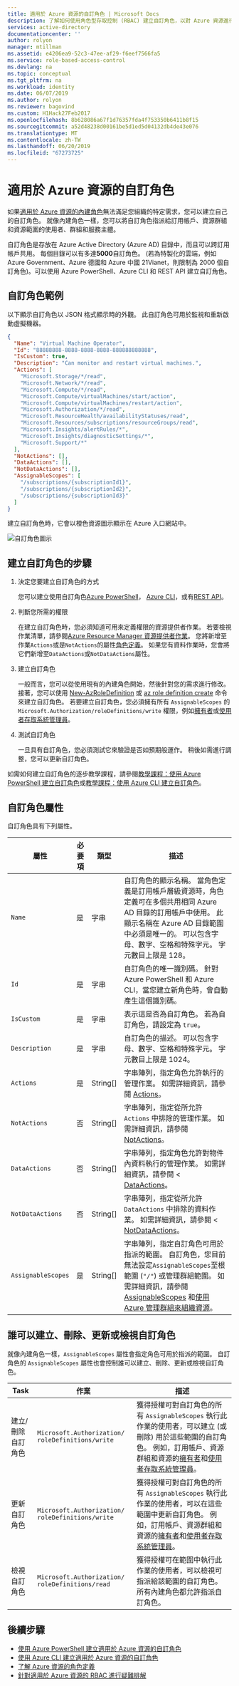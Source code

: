 ```yaml
---
title: 適用於 Azure 資源的自訂角色 | Microsoft Docs
description: 了解如何使用角色型存取控制 (RBAC) 建立自訂角色，以對 Azure 資源進行微調存取管理。
services: active-directory
documentationcenter: ''
author: rolyon
manager: mtillman
ms.assetid: e4206ea9-52c3-47ee-af29-f6eef7566fa5
ms.service: role-based-access-control
ms.devlang: na
ms.topic: conceptual
ms.tgt_pltfrm: na
ms.workload: identity
ms.date: 06/07/2019
ms.author: rolyon
ms.reviewer: bagovind
ms.custom: H1Hack27Feb2017
ms.openlocfilehash: 8b628086a67f1d76357fda4f753350b6411b8f15
ms.sourcegitcommit: a52d48238d00161be5d1ed5d04132db4de43e076
ms.translationtype: MT
ms.contentlocale: zh-TW
ms.lasthandoff: 06/20/2019
ms.locfileid: "67273725"
---
```

# <a name="custom-roles-for-azure-resources"></a>適用於 Azure 資源的自訂角色

如果[適用於 Azure 資源的內建角色](built-in-roles.md)無法滿足您組織的特定需求，您可以建立自己的自訂角色。 就像內建角色一樣，您可以將自訂角色指派給訂用帳戶、資源群組和資源範圍的使用者、群組和服務主體。

自訂角色是存放在 Azure Active Directory (Azure AD) 目錄中，而且可以跨訂用帳戶共用。 每個目錄可以有多達**5000**自訂角色。 (若為特製化的雲端，例如 Azure Government、Azure 德國和 Azure 中國 21Vianet，則限制為 2000 個自訂角色)。可以使用 Azure PowerShell、Azure CLI 和 REST API 建立自訂角色。

## <a name="custom-role-example"></a>自訂角色範例

以下顯示自訂角色以 JSON 格式顯示時的外觀。 此自訂角色可用於監視和重新啟動虛擬機器。

```json
{
  "Name": "Virtual Machine Operator",
  "Id": "88888888-8888-8888-8888-888888888888",
  "IsCustom": true,
  "Description": "Can monitor and restart virtual machines.",
  "Actions": [
    "Microsoft.Storage/*/read",
    "Microsoft.Network/*/read",
    "Microsoft.Compute/*/read",
    "Microsoft.Compute/virtualMachines/start/action",
    "Microsoft.Compute/virtualMachines/restart/action",
    "Microsoft.Authorization/*/read",
    "Microsoft.ResourceHealth/availabilityStatuses/read",
    "Microsoft.Resources/subscriptions/resourceGroups/read",
    "Microsoft.Insights/alertRules/*",
    "Microsoft.Insights/diagnosticSettings/*",
    "Microsoft.Support/*"
  ],
  "NotActions": [],
  "DataActions": [],
  "NotDataActions": [],
  "AssignableScopes": [
    "/subscriptions/{subscriptionId1}",
    "/subscriptions/{subscriptionId2}",
    "/subscriptions/{subscriptionId3}"
  ]
}
```

建立自訂角色時，它會以橙色資源圖示顯示在 Azure 入口網站中。

![自訂角色圖示](./media/custom-roles/roles-custom-role-icon.png)

## <a name="steps-to-create-a-custom-role"></a>建立自訂角色的步驟

1. 決定您要建立自訂角色的方式

    您可以建立使用自訂角色[Azure PowerShell](custom-roles-powershell.md)， [Azure CLI](custom-roles-cli.md)，或有[REST API](custom-roles-rest.md)。

1. 判斷您所需的權限

    在建立自訂角色時，您必須知道可用來定義權限的資源提供者作業。 若要檢視作業清單，請參閱[Azure Resource Manager 資源提供者作業](resource-provider-operations.md)。 您將新增至作業`Actions`或是`NotActions`的屬性[角色定義](role-definitions.md)。 如果您有資料作業時，您會將它們新增至`DataActions`或`NotDataActions`屬性。

1. 建立自訂角色

    一般而言，您可以從使用現有的內建角色開始，然後針對您的需求進行修改。 接著，您可以使用 [New-AzRoleDefinition](/powershell/module/az.resources/new-azroledefinition) 或 [az role definition create](/cli/azure/role/definition#az-role-definition-create) 命令來建立自訂角色。 若要建立自訂角色，您必須擁有所有 `AssignableScopes` 的 `Microsoft.Authorization/roleDefinitions/write` 權限，例如[擁有者](built-in-roles.md#owner)或[使用者存取系統管理員](built-in-roles.md#user-access-administrator)。

1. 測試自訂角色

    一旦具有自訂角色，您必須測試它來驗證是否如預期般運作。 稍後如需進行調整，您可以更新自訂角色。

如需如何建立自訂角色的逐步教學課程，請參閱[教學課程：使用 Azure PowerShell 建立自訂角色](tutorial-custom-role-powershell.md)或[教學課程：使用 Azure CLI 建立自訂角色](tutorial-custom-role-cli.md)。

## <a name="custom-role-properties"></a>自訂角色屬性

自訂角色具有下列屬性。

| 屬性 | 必要項 | 類型 | 描述 |
| --- | --- | --- | --- |
| `Name` | 是 | 字串 | 自訂角色的顯示名稱。 當角色定義是訂用帳戶層級資源時，角色定義可在多個共用相同 Azure AD 目錄的訂用帳戶中使用。 此顯示名稱在 Azure AD 目錄範圍中必須是唯一的。 可以包含字母、數字、空格和特殊字元。 字元數目上限是 128。 |
| `Id` | 是 | 字串 | 自訂角色的唯一識別碼。 針對 Azure PowerShell 和 Azure CLI，當您建立新角色時，會自動產生這個識別碼。 |
| `IsCustom` | 是 | 字串 | 表示這是否為自訂角色。 若為自訂角色，請設定為 `true`。 |
| `Description` | 是 | 字串 | 自訂角色的描述。 可以包含字母、數字、空格和特殊字元。 字元數目上限是 1024。 |
| `Actions` | 是 | String[] | 字串陣列，指定角色允許執行的管理作業。 如需詳細資訊，請參閱 [Actions](role-definitions.md#actions)。 |
| `NotActions` | 否 | String[] | 字串陣列，指定從所允許 `Actions` 中排除的管理作業。 如需詳細資訊，請參閱 [NotActions](role-definitions.md#notactions)。 |
| `DataActions` | 否 | String[] | 字串陣列，指定角色允許對物件內資料執行的管理作業。 如需詳細資訊，請參閱 < [DataActions](role-definitions.md#dataactions)。 |
| `NotDataActions` | 否 | String[] | 字串陣列，指定從所允許 `DataActions` 中排除的資料作業。 如需詳細資訊，請參閱 < [NotDataActions](role-definitions.md#notdataactions)。 |
| `AssignableScopes` | 是 | String[] | 字串陣列，指定自訂角色可用於指派的範圍。 自訂角色，您目前無法設定`AssignableScopes`至根範圍 (`"/"`) 或管理群組範圍。 如需詳細資訊，請參閱 [AssignableScopes](role-definitions.md#assignablescopes) 和[使用 Azure 管理群組來組織資源](../governance/management-groups/index.md#custom-rbac-role-definition-and-assignment)。 |

## <a name="who-can-create-delete-update-or-view-a-custom-role"></a>誰可以建立、刪除、更新或檢視自訂角色

就像內建角色一樣，`AssignableScopes` 屬性會指定角色可用於指派的範圍。 自訂角色的 `AssignableScopes` 屬性也會控制誰可以建立、刪除、更新或檢視自訂角色。

| Task | 作業 | 描述 |
| --- | --- | --- |
| 建立/刪除自訂角色 | `Microsoft.Authorization/ roleDefinitions/write` | 獲得授權可對自訂角色的所有 `AssignableScopes` 執行此作業的使用者，可以建立 (或刪除) 用於這些範圍的自訂角色。 例如，訂用帳戶、資源群組和資源的[擁有者](built-in-roles.md#owner)和[使用者存取系統管理員](built-in-roles.md#user-access-administrator)。 |
| 更新自訂角色 | `Microsoft.Authorization/ roleDefinitions/write` | 獲得授權可對自訂角色的所有 `AssignableScopes` 執行此作業的使用者，可以在這些範圍中更新自訂角色。 例如，訂用帳戶、資源群組和資源的[擁有者](built-in-roles.md#owner)和[使用者存取系統管理員](built-in-roles.md#user-access-administrator)。 |
| 檢視自訂角色 | `Microsoft.Authorization/ roleDefinitions/read` | 獲得授權可在範圍中執行此作業的使用者，可以檢視可指派給該範圍的自訂角色。 所有內建角色都允許指派自訂角色。 |

## <a name="next-steps"></a>後續步驟
- [使用 Azure PowerShell 建立適用於 Azure 資源的自訂角色](custom-roles-powershell.md)
- [使用 Azure CLI 建立適用於 Azure 資源的自訂角色](custom-roles-cli.md)
- [了解 Azure 資源的角色定義](role-definitions.md)
- [針對適用於 Azure 資源的 RBAC 進行疑難排解](troubleshooting.md)
